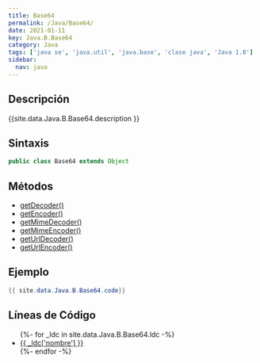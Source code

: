 ```yaml
---
title: Base64
permalink: /Java/Base64/
date: 2021-01-11
key: Java.B.Base64
category: Java
tags: ['java se', 'java.util', 'java.base', 'clase java', 'Java 1.8']
sidebar: 
  nav: java
---
```


## Descripción
{{site.data.Java.B.Base64.description }}

## Sintaxis
~~~java
public class Base64 extends Object
~~~

## Métodos
* [getDecoder()](/Java/Base64/getDecoder)
* [getEncoder()](/Java/Base64/getEncoder)
* [getMimeDecoder()](/Java/Base64/getMimeDecoder)
* [getMimeEncoder()](/Java/Base64/getMimeEncoder)
* [getUrlDecoder()](/Java/Base64/getUrlDecoder)
* [getUrlEncoder()](/Java/Base64/getUrlEncoder)

## Ejemplo
~~~java
{{ site.data.Java.B.Base64.code}}
~~~

## Líneas de Código
<ul>
{%- for _ldc in site.data.Java.B.Base64.ldc -%}
   <li>
       <a href="{{_ldc['url'] }}">{{ _ldc['nombre'] }}</a>
   </li>
{%- endfor -%}
</ul>
